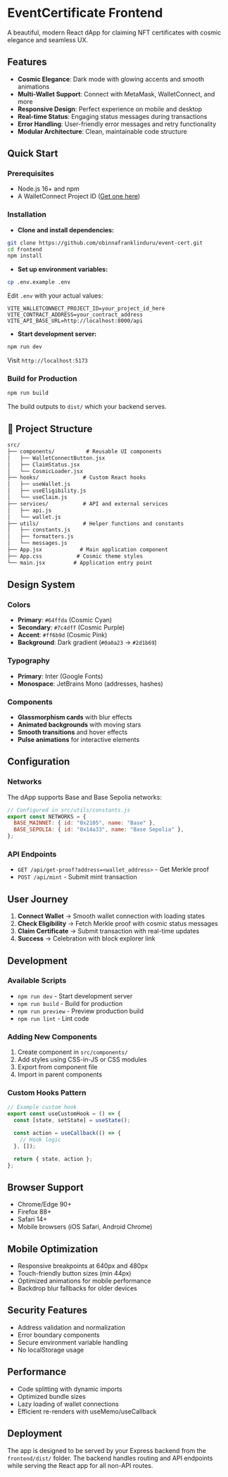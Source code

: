 # EventCertificate Frontend

A beautiful, modern React dApp for claiming NFT certificates with cosmic elegance and seamless UX.

## Features

- **Cosmic Elegance**: Dark mode with glowing accents and smooth animations
- **Multi-Wallet Support**: Connect with MetaMask, WalletConnect, and more
- **Responsive Design**: Perfect experience on mobile and desktop
- **Real-time Status**: Engaging status messages during transactions
- **Error Handling**: User-friendly error messages and retry functionality
- **Modular Architecture**: Clean, maintainable code structure

## Quick Start

### Prerequisites

- Node.js 16+ and npm
- A WalletConnect Project ID ([Get one here](https://dashboard.reown.com/))

### Installation

- **Clone and install dependencies:**

```bash
git clone https://github.com/obinnafranklinduru/event-cert.git
cd frontend
npm install
```

- **Set up environment variables:**

```bash
cp .env.example .env
```

Edit `.env` with your actual values:

```env
VITE_WALLETCONNECT_PROJECT_ID=your_project_id_here
VITE_CONTRACT_ADDRESS=your_contract_address
VITE_API_BASE_URL=http://localhost:8000/api
```

- **Start development server:**

```bash
npm run dev
```

Visit `http://localhost:5173`

### Build for Production

```bash
npm run build
```

The build outputs to `dist/` which your backend serves.

## 📁 Project Structure

```txt
src/
├── components/          # Reusable UI components
│   ├── WalletConnectButton.jsx
│   ├── ClaimStatus.jsx
│   └── CosmicLoader.jsx
├── hooks/              # Custom React hooks
│   ├── useWallet.js
│   ├── useEligibility.js
│   └── useClaim.js
├── services/           # API and external services
│   ├── api.js
│   └── wallet.js
├── utils/              # Helper functions and constants
│   ├── constants.js
│   ├── formatters.js
│   └── messages.js
├── App.jsx            # Main application component
├── App.css           # Cosmic theme styles
└── main.jsx         # Application entry point
```

## Design System

### Colors

- **Primary**: `#64ffda` (Cosmic Cyan)
- **Secondary**: `#7c4dff` (Cosmic Purple)
- **Accent**: `#ff6b9d` (Cosmic Pink)
- **Background**: Dark gradient (`#0a0a23` → `#2d1b69`)

### Typography

- **Primary**: Inter (Google Fonts)
- **Monospace**: JetBrains Mono (addresses, hashes)

### Components

- **Glassmorphism cards** with blur effects
- **Animated backgrounds** with moving stars
- **Smooth transitions** and hover effects
- **Pulse animations** for interactive elements

## Configuration

### Networks

The dApp supports Base and Base Sepolia networks:

```javascript
// Configured in src/utils/constants.js
export const NETWORKS = {
  BASE_MAINNET: { id: "0x2105", name: "Base" },
  BASE_SEPOLIA: { id: "0x14a33", name: "Base Sepolia" },
};
```

### API Endpoints

- `GET /api/get-proof?address=<wallet_address>` - Get Merkle proof
- `POST /api/mint` - Submit mint transaction

## User Journey

1. **Connect Wallet** → Smooth wallet connection with loading states
2. **Check Eligibility** → Fetch Merkle proof with cosmic status messages
3. **Claim Certificate** → Submit transaction with real-time updates
4. **Success** → Celebration with block explorer link

## Development

### Available Scripts

- `npm run dev` - Start development server
- `npm run build` - Build for production
- `npm run preview` - Preview production build
- `npm run lint` - Lint code

### Adding New Components

1. Create component in `src/components/`
2. Add styles using CSS-in-JS or CSS modules
3. Export from component file
4. Import in parent components

### Custom Hooks Pattern

```javascript
// Example custom hook
export const useCustomHook = () => {
  const [state, setState] = useState();

  const action = useCallback(() => {
    // Hook logic
  }, []);

  return { state, action };
};
```

## Browser Support

- Chrome/Edge 90+
- Firefox 88+
- Safari 14+
- Mobile browsers (iOS Safari, Android Chrome)

## Mobile Optimization

- Responsive breakpoints at 640px and 480px
- Touch-friendly button sizes (min 44px)
- Optimized animations for mobile performance
- Backdrop blur fallbacks for older devices

## Security Features

- Address validation and normalization
- Error boundary components
- Secure environment variable handling
- No localStorage usage

## Performance

- Code splitting with dynamic imports
- Optimized bundle sizes
- Lazy loading of wallet connections
- Efficient re-renders with useMemo/useCallback

## Deployment

The app is designed to be served by your Express backend from the `frontend/dist/` folder. The backend handles routing and API endpoints while serving the React app for all non-API routes.
